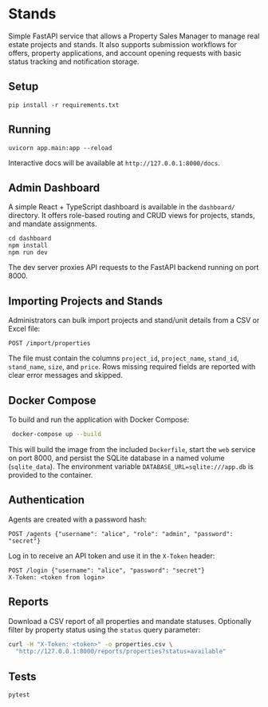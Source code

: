 # Stands

Simple FastAPI service that allows a Property Sales Manager to manage real estate projects and stands.
It also supports submission workflows for offers, property applications, and account opening requests with
basic status tracking and notification storage.

## Setup

```
pip install -r requirements.txt
```

## Running

```
uvicorn app.main:app --reload
```

Interactive docs will be available at `http://127.0.0.1:8000/docs`.

## Admin Dashboard

A simple React + TypeScript dashboard is available in the `dashboard/` directory. It offers role-based routing and CRUD views for projects, stands, and mandate assignments.

```
cd dashboard
npm install
npm run dev
```

The dev server proxies API requests to the FastAPI backend running on port 8000.

## Importing Projects and Stands

Administrators can bulk import projects and stand/unit details from a CSV or Excel file:

```
POST /import/properties
```

The file must contain the columns `project_id`, `project_name`, `stand_id`, `stand_name`, `size`, and `price`.
Rows missing required fields are reported with clear error messages and skipped.

## Docker Compose

To build and run the application with Docker Compose:

```bash
 docker-compose up --build
```

This will build the image from the included `Dockerfile`, start the `web` service on port 8000, and persist the SQLite database in a named volume (`sqlite_data`). The environment variable `DATABASE_URL=sqlite:///app.db` is provided to the container.

## Authentication

Agents are created with a password hash:

```
POST /agents {"username": "alice", "role": "admin", "password": "secret"}
```

Log in to receive an API token and use it in the `X-Token` header:

```
POST /login {"username": "alice", "password": "secret"}
X-Token: <token from login>
```

## Reports

Download a CSV report of all properties and mandate statuses. Optionally filter by
property status using the `status` query parameter:

```bash
curl -H "X-Token: <token>" -o properties.csv \
  "http://127.0.0.1:8000/reports/properties?status=available"
```

## Tests

```
pytest
```
